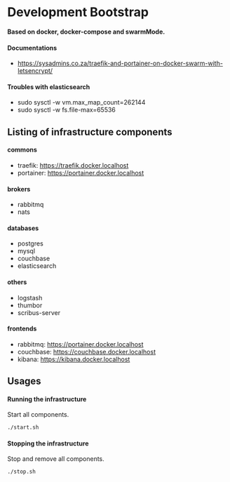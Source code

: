 # Development Bootstrap

__Based on docker, docker-compose and swarmMode.__

#### Documentations

- https://sysadmins.co.za/traefik-and-portainer-on-docker-swarm-with-letsencrypt/

#### Troubles with elasticsearch

- sudo sysctl -w vm.max_map_count=262144
- sudo sysctl -w fs.file-max=65536

## Listing of infrastructure components

#### commons

- traefik: https://traefik.docker.localhost
- portainer: https://portainer.docker.localhost

#### brokers

- rabbitmq
- nats

#### databases

- postgres
- mysql
- couchbase
- elasticsearch

#### others

- logstash
- thumbor
- scribus-server

#### frontends

- rabbitmq: https://portainer.docker.localhost
- couchbase: https://couchbase.docker.localhost
- kibana: https://kibana.docker.localhost

## Usages

#### Running the infrastructure
Start all components.

```sh
./start.sh
```

#### Stopping the infrastructure
Stop and remove all components.

```sh
./stop.sh
```

